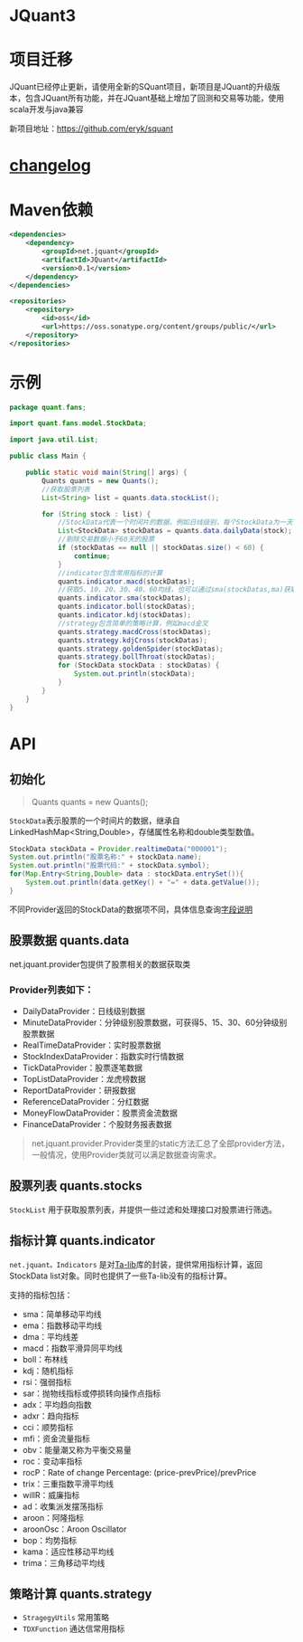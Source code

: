 # JQuant3

# 项目迁移

JQuant已经停止更新，请使用全新的SQuant项目，新项目是JQuant的升级版本，包含JQuant所有功能，并在JQuant基础上增加了回测和交易等功能，使用scala开发与java兼容

新项目地址：https://github.com/eryk/squant

# [changelog](https://github.com/eryk/JQuant/wiki#changelog)

# Maven依赖

```xml
<dependencies>
    <dependency>
        <groupId>net.jquant</groupId>
        <artifactId>JQuant</artifactId>
        <version>0.1</version>
    </dependency>
</dependencies>

<repositories>
    <repository>
        <id>oss</id>
        <url>https://oss.sonatype.org/content/groups/public/</url>
    </repository>
</repositories>
```

# 示例

```java
package quant.fans;

import quant.fans.model.StockData;

import java.util.List;

public class Main {

    public static void main(String[] args) {
        Quants quants = new Quants();
        //获取股票列表
        List<String> list = quants.data.stockList();

        for (String stock : list) {
            //StockData代表一个时间片的数据，例如日线级别，每个StockData为一天收盘后的股票数据
            List<StockData> stockDatas = quants.data.dailyData(stock);
            //剔除交易数据小于60天的股票
            if (stockDatas == null || stockDatas.size() < 60) {
                continue;
            }
            //indicator包含常用指标的计算
            quants.indicator.macd(stockDatas);
            //获取5、10、20、30、40、60均线，也可以通过sma(stockDatas,ma)获取指定时间间隔的均线
            quants.indicator.sma(stockDatas);
            quants.indicator.boll(stockDatas);
            quants.indicator.kdj(stockDatas);
            //strategy包含简单的策略计算，例如macd金叉
            quants.strategy.macdCross(stockDatas);
            quants.strategy.kdjCross(stockDatas);
            quants.strategy.goldenSpider(stockDatas);
            quants.strategy.bollThroat(stockDatas);
            for (StockData stockData : stockDatas) {
                System.out.println(stockData);
            }
        }
    }
}
```

# API

## 初始化

> Quants quants = new Quants();

`StockData`表示股票的一个时间片的数据，继承自LinkedHashMap<String,Double>，存储属性名称和double类型数值。

```java
StockData stockData = Provider.realtimeData("000001");
System.out.println("股票名称:" + stockData.name);
System.out.println("股票代码:" + stockData.symbol);
for(Map.Entry<String,Double> data : stockData.entrySet()){
    System.out.println(data.getKey() + "=" + data.getValue());
}
```

不同Provider返回的StockData的数据项不同，具体信息查询[字段说明](https://github.com/eryk/JQuant/wiki/StockData%E5%AD%97%E6%AE%B5%E8%AF%B4%E6%98%8E)

## 股票数据 quants.data

net.jquant.provider包提供了股票相关的数据获取类

### Provider列表如下：

* DailyDataProvider：日线级别数据
* MinuteDataProvider：分钟级别股票数据，可获得5、15、30、60分钟级别股票数据
* RealTimeDataProvider：实时股票数据
* StockIndexDataProvider：指数实时行情数据
* TickDataProvider：股票逐笔数据
* TopListDataProvider：龙虎榜数据
* ReportDataProvider：研报数据
* ReferenceDataProvider：分红数据
* MoneyFlowDataProvider：股票资金流数据
* FinanceDataProvider：个股财务报表数据

> net.jquant.provider.Provider类里的static方法汇总了全部provider方法，一般情况，使用Provider类就可以满足数据查询需求。

## 股票列表 quants.stocks

`StockList` 用于获取股票列表，并提供一些过滤和处理接口对股票进行筛选。

## 指标计算 quants.indicator

`net.jquant。Indicators` 是对[Ta-lib](http://ta-lib.org/function.html)库的封装，提供常用指标计算，返回StockData list对象。同时也提供了一些Ta-lib没有的指标计算。

支持的指标包括：

* sma：简单移动平均线
* ema：指数移动平均线
* dma：平均线差
* macd：指数平滑异同平均线
* boll：布林线
* kdj：随机指标
* rsi：强弱指标
* sar：抛物线指标或停损转向操作点指标
* adx：平均趋向指数
* adxr：趋向指标
* cci：顺势指标
* mfi：资金流量指标
* obv：能量潮又称为平衡交易量
* roc：变动率指标
* rocP：Rate of change Percentage: (price-prevPrice)/prevPrice
* trix：三重指数平滑平均线
* willR：威廉指标
* ad：收集派发摆荡指标
* aroon：阿隆指标
* aroonOsc：Aroon Oscillator
* bop：均势指标
* kama：适应性移动平均线
* trima：三角移动平均线

## 策略计算 quants.strategy

* `StragegyUtils` 常用策略
* `TDXFunction` 通达信常用指标
